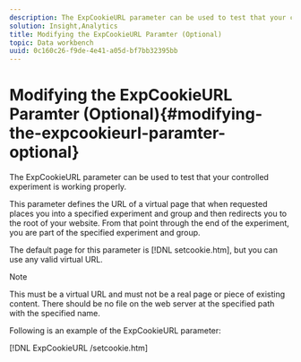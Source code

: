 ```yaml
---
description: The ExpCookieURL parameter can be used to test that your controlled experiment is working properly.
solution: Insight,Analytics
title: Modifying the ExpCookieURL Paramter (Optional)
topic: Data workbench
uuid: 0c160c26-f9de-4e41-a05d-bf7bb32395bb
---
```


# Modifying the ExpCookieURL Paramter (Optional){#modifying-the-expcookieurl-paramter-optional}

The ExpCookieURL parameter can be used to test that your controlled experiment is working properly.

 This parameter defines the URL of a virtual page that when requested places you into a specified experiment and group and then redirects you to the root of your website. From that point through the end of the experiment, you are part of the specified experiment and group.

The default page for this parameter is [!DNL setcookie.htm], but you can use any valid virtual URL.

>[!NOTE]
>
>This must be a virtual URL and must not be a real page or piece of existing content. There should be no file on the web server at the specified path with the specified name.

Following is an example of the ExpCookieURL parameter:

[!DNL ExpCookieURL /setcookie.htm] 

